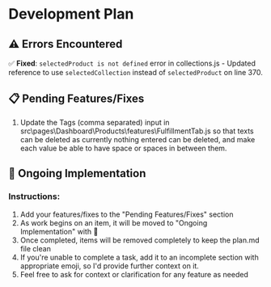 # Development Plan

## ⚠️ Errors Encountered

✅ **Fixed**: `selectedProduct is not defined` error in collections.js - Updated reference to use `selectedCollection` instead of `selectedProduct` on line 370.

## 📋 Pending Features/Fixes

<!-- Pending Tasks start -->
1. Update the Tags (comma separated) input in src\pages\Dashboard\Products\features\FulfillmentTab.js so that texts can be deleted as currently nothing entered can be deleted, and make each value be able to have space or spaces in between them.
<!-- Pending Tasks end -->

## 🔄 Ongoing Implementation

### Instructions:

1. Add your features/fixes to the "Pending Features/Fixes" section
2. As work begins on an item, it will be moved to "Ongoing Implementation" with 🔄
3. Once completed, items will be removed completely to keep the plan.md file clean
4. If you're unable to complete a task, add it to an incomplete section with appropriate emoji, so I'd provide further context on it.
5. Feel free to ask for context or clarification for any feature as needed
